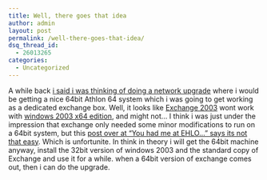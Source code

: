 ```yaml
---
title: Well, there goes that idea
author: admin
layout: post
permalink: /well-there-goes-that-idea/
dsq_thread_id:
  - 26013265
categories:
  - Uncategorized
---
```

A while back [i said i was thinking of doing a network upgrade][1] where i would be getting a nice 64bit Athlon 64 system which i was going to get working as a dedicated exchange box. Well, it looks like [Exchange 2003][2] wont work with [windows 2003 x64 edition][3], and might not&#8230; I think i was just under the impression that exchange only needed some minor modifications to run on a 64bit system, but this [post over at &#8220;You had me at EHLO&#8230;&#8221; says its not that easy][4]. Which is unfortunite. In think in theory i will get the 64bit machine anyway, install the 32bit version of windows 2003 and the standard copy of Exchange and use it for a while. when a 64bit version of exchange comes out, then i can do the upgrade.

 [1]: http://blog.lotas-smartman.net/archive/2005/07/03/11828.aspx
 [2]: http://www.microsoft.com/exchange
 [3]: http://www.microsoft.com/windowsserver2003/64bit/x64/default.mspx
 [4]: http://blogs.technet.com/exchange/archive/2005/07/11/407529.aspx